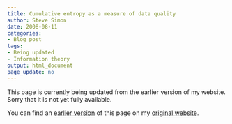 ```yaml
---
title: Cumulative entropy as a measure of data quality
author: Steve Simon
date: 2008-08-11
categories:
- Blog post
tags:
- Being updated
- Information theory
output: html_document
page_update: no
---
```


This page is currently being updated from the earlier version of my website. Sorry that it is not yet fully available.

<!---More--->


You can find an [earlier version][sim1] of this page on my [original website][sim2].

[sim1]: http://www.pmean.com/08/CumulativeEntropy.html
[sim2]: http://www.pmean.com/original_site.html
